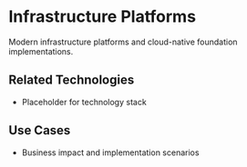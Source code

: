 # Infrastructure Platforms

Modern infrastructure platforms and cloud-native foundation implementations.

## Related Technologies
- Placeholder for technology stack

## Use Cases
- Business impact and implementation scenarios
